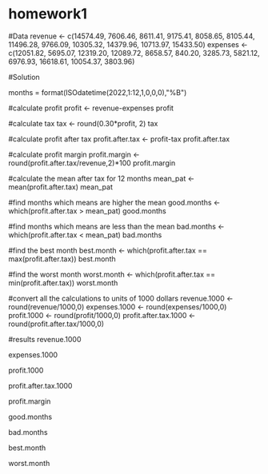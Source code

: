 # homework1
#Data
revenue <- c(14574.49, 7606.46, 8611.41, 9175.41, 8058.65, 8105.44, 11496.28, 9766.09, 10305.32, 14379.96, 10713.97, 15433.50)
expenses <- c(12051.82, 5695.07, 12319.20, 12089.72, 8658.57, 840.20, 3285.73, 5821.12, 6976.93, 16618.61, 10054.37, 3803.96)


#Solution

months = format(ISOdatetime(2022,1:12,1,0,0,0),"%B")

#calculate profit
profit <- revenue-expenses
profit 

#calculate tax
tax <- round(0.30*profit, 2)
tax

#calculate profit after tax
 profit.after.tax <- profit-tax
profit.after.tax

#calculate profit margin
profit.margin <- round(profit.after.tax/revenue,2)*100
profit.margin

#calculate the mean after tax for 12 months
mean_pat <- mean(profit.after.tax)
mean_pat

#find months which means are higher the mean
good.months <- which(profit.after.tax > mean_pat)
good.months

#find months which means are less than the mean
bad.months <- which(profit.after.tax < mean_pat)
bad.months

#find the best month
best.month <- which(profit.after.tax == max(profit.after.tax))
best.month

#find the worst month
worst.month <- which(profit.after.tax == min(profit.after.tax))
worst.month

#convert all the calculations to units of 1000 dollars
revenue.1000 <- round(revenue/1000,0)
expenses.1000 <- round(expenses/1000,0) 
profit.1000 <- round(profit/1000,0)
profit.after.tax.1000 <- round(profit.after.tax/1000,0)

#results
revenue.1000

expenses.1000

profit.1000

profit.after.tax.1000

profit.margin

good.months

bad.months

best.month

worst.month
